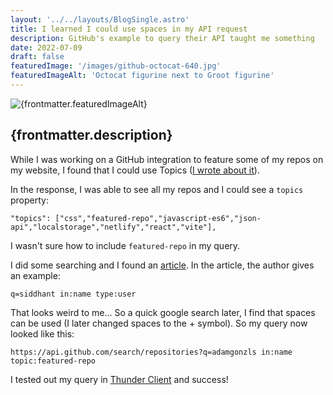 ```yaml
---
layout: '../../layouts/BlogSingle.astro'
title: I learned I could use spaces in my API request
description: GitHub's example to query their API taught me something
date: 2022-07-09
draft: false
featuredImage: '/images/github-octocat-640.jpg'
featuredImageAlt: 'Octocat figurine next to Groot figurine'
---
```


<img src={frontmatter.featuredImage} alt={frontmatter.featuredImageAlt} />

## {frontmatter.description}

While I was working on a GitHub integration to feature some of my repos on my website, I found that I could use Topics (<a class="brand-link brand-link--callout" href="./2022-07-08-using-github-topics">I wrote about it</a>).

In the response, I was able to see all my repos and I could see a `topics` property:

```
"topics": ["css","featured-repo","javascript-es6","json-api","localstorage","netlify","react","vite"],
```

I wasn't sure how to include `featured-repo` in my query.

I did some searching and I found an <a target="_blank" class="brand-link" href="https://fusebit.io/blog/github-search-api">article</a>. In the article, the author gives an example:

```
q=siddhant in:name type:user
```

That looks weird to me... So a quick google search later, I find that spaces can be used (I later changed spaces to the &plus; symbol). So my query now looked like this:

```
https://api.github.com/search/repositories?q=adamgonzls in:name topic:featured-repo
```

I tested out my query in <a target="_blank" class="brand-link" href="https://marketplace.visualstudio.com/items?itemName=rangav.vscode-thunder-client">Thunder Client</a> and success!

